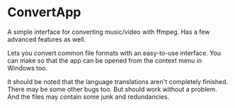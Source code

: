 # ConvertApp
A simple interface for converting music/video with ffmpeg. Has a few advanced features as well.

Lets you convert common file formats with an easy-to-use interface.
You can make so that the app can be opened from the context menu in Windows too.

It should be noted that the language translations aren't completely finished. There may be some other bugs too. But should work without a problem. And the files may contain some junk and redundancies. 
